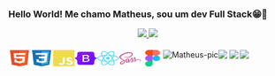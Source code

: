 ### Hello World! Me chamo Matheus, sou um dev Full Stack😁🤖

<div class="container" align="center" style="margin-bottom: 20px;">
  <a href="https://github.com/matheusdsilva01">
  <img height="160em" src="https://github-readme-stats.vercel.app/api?username=matheusdsilva01&show_icons=true&theme=bear&include_all_commits=true&count_private=true">
  <img height="160em" src="https://github-readme-stats.vercel.app/api/top-langs/?username=matheusdsilva01&layout=compact&langs_count=7&theme=bear">
  </a>
 </div>
    <div style="display: flex;" style="justifyContent: space-evenly;"><br>
  <img align="center" alt="HTML" height="30" width="40" src="https://raw.githubusercontent.com/devicons/devicon/master/icons/html5/html5-original.svg">
  <img align="center" alt="CSS" height="30" width="40" src="https://raw.githubusercontent.com/devicons/devicon/master/icons/css3/css3-original.svg">
  <img align="center" alt="Javascript" height="30" width="40" src="https://raw.githubusercontent.com/devicons/devicon/master/icons/javascript/javascript-plain.svg">
  <img align="center" alt="Bootstrap" height="30" width="40" src="https://raw.githubusercontent.com/devicons/devicon/master/icons/bootstrap/bootstrap-original.svg">
  <img align="center" alt="React" height="30" width="40" src="https://raw.githubusercontent.com/devicons/devicon/master/icons/react/react-original.svg">
  <img align="center" alt="Sass" height="30" width="40" src="https://raw.githubusercontent.com/devicons/devicon/master/icons/sass/sass-original.svg">
  <img align="center" alt="Figma" height="30" width="40" src="https://raw.githubusercontent.com/devicons/devicon/master/icons/figma/figma-original.svg">
  <div>
  <img align="right" alt="Matheus-pic" height="150" src="https://media.giphy.com/media/162WGx0aMNirOfwYQj/giphy.gif">
  </div>
  
  ##
  
  <div>
    <a href="https://www.instagram.com/matheusdsilva01/" target="_blank"><img src="https://img.shields.io/badge/-Instagram-%23E4405F?style=for-the-badge&logo=instagram&logoColor=white" target="_blank"></a>
    <a href = "mailto:ms25022003@gmail.com"  target="_blank"><img src="https://img.shields.io/badge/-Gmail-%23333?style=for-the-badge&logo=gmail&logoColor=white"></a>
  <a href="https://www.linkedin.com/in/matheus-silva-ti" target="_blank"><img src="https://img.shields.io/badge/-LinkedIn-%230077B5?style=for-the-badge&logo=linkedin&logoColor=white" target="_blank"></a> 
  </div>
